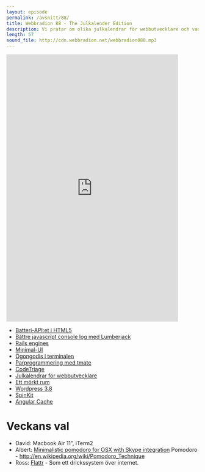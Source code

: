 ```yaml
---
layout: episode
permalink: /avsnitt/88/
title: Webbradion 88 - The Julkalender Edition
description: Vi pratar om olika julkalendrar för webbutvecklare och vad som händer när man söker på 'rekursiv' i Google.
length: 57
sound_file: http://cdn.webbradion.net/webbradion088.mp3
---
```


<iframe src="https://docs.google.com/forms/d/1AM_u5uWxIrLea2LQW1sI3yKS9s7RkPbixKYG-xC0Q6U/viewform?embedded=true" width="450" height="700" frameborder="0" marginheight="0" marginwidth="0">Läser in...</iframe>

* [Batteri-API:et i HTML5](http://www.sitepoint.com/html5-battery-status-api/)
* [Bättre javascript console log med Lumberjack](https://github.com/jbail/lumberjack)
* [Rails engines](http://guides.rubyonrails.org/engines.html)
* [Minimal-UI](http://blogg.standout.se/safari-minimal-ui.html)
* [Ögongodis i terminalen](https://github.com/bling/vim-airline)
* [Parprogrammering med tmate](http://tmate.io/)
* [CodeTriage](http://www.codetriage.com/)
* [Julkalendrar för webbutvecklare](http://blogg.standout.se/julkalendrar-for-webbutvecklare-2013.html)
* [Ett mörkt rum](http://adarkroom.doublespeakgames.com/)
* [Wordpress 3.8](https://fsdata.se/blogg/wordpress-3-8-ar-har-detta-ar-nytt/)
* [SpinKit](http://tobiasahlin.com/spinkit/)
* [Angular Cache](http://jmdobry.github.io/angular-cache)
	
# Veckans val
* David: Macbook Air 11”, iTerm2
* Albert: [Minimalistic pomodoro for OSX with Skype integration](https://gist.github.com/scmx/8044488)
Pomodoro - http://en.wikipedia.org/wiki/Pomodoro_Technique
* Ross: [Flattr](http://flattr.com) - Som ett drickssystem över internet.

